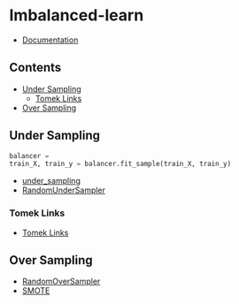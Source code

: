 # Imbalanced-learn

- [Documentation](https://imbalanced-learn.readthedocs.io/en/stable/api.html)

## Contents <!-- omit in toc -->
- [Under Sampling](#under-sampling)
  - [Tomek Links](#tomek-links)
- [Over Sampling](#over-sampling)

## Under Sampling

```py
balancer = 
train_X, train_y = balancer.fit_sample(train_X, train_y)
```

- [under_sampling](https://imbalanced-learn.org/stable/under_sampling.html)
- [RandomUnderSampler](https://imbalanced-learn.readthedocs.io/en/stable/generated/imblearn.under_sampling.RandomUnderSampler.html)

### Tomek Links

- [Tomek Links](https://imbalanced-learn.readthedocs.io/en/stable/generated/imblearn.under_sampling.TomekLinks.html)

## Over Sampling

- [RandomOverSampler](https://imbalanced-learn.readthedocs.io/en/stable/generated/imblearn.over_sampling.RandomOverSampler.html)
- [SMOTE](https://imbalanced-learn.readthedocs.io/en/stable/generated/imblearn.over_sampling.SMOTE.html)
